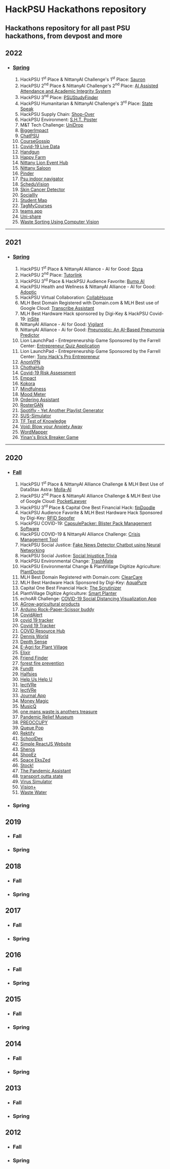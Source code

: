 # HackPSU Hackathons repository
Hackathons repository for all past PSU hackathons, from devpost and more
---

## 2022
- ### [Spring](https://hackpsu-spring-2022.devpost.com/)
    1. HackPSU 1<sup>st</sup> Place & NittanyAI Challenge's 1<sup>st</sup> Place: [Sauron](https://devpost.com/software/sauron-ke72by)
    2. HackPSU 2<sup>nd</sup> Place & NittanyAI Challenge's 2<sup>nd</sup> Place: [AI Assisted Attendance and Academic Integrity System](https://devpost.com/software/a-i-assisted-attendance-and-academic-integrity-system)
    3. HackPSU 3<sup>nd</sup> Place: [PSUStudyFinder](https://devpost.com/software/psustudyfinder)
    4. HackPSU Humanitarian & NittanyAI Challenge's 3<sup>rd</sup> Place: [State Speak](https://devpost.com/software/state-speak)
    5. HackPSU Supply Chain: [Shop-Over](https://devpost.com/software/shop-over)
    6. HackPSU Environment: [S.H.T. Poster](https://devpost.com/software/s-h-t-poster)
    7. M&T Tech Challenge: [UniDrop](https://devpost.com/software/unidrop)
    8. [BiggerImpact](https://devpost.com/software/biggerimpact)
    9. [ChatPSU](https://devpost.com/software/chatpsu)
    10. [CourseGossip](https://devpost.com/software/speeducation)
    11. [Covid-19 Live Data](https://devpost.com/software/covid-19-live-data)
    12. [Handgun](https://devpost.com/software/handgun)
    13. [Happy Farm](https://devpost.com/software/project-t62wkbhsem5x)
    14. [Nittany Lion Event Hub](https://devpost.com/software/event-planner-8plwji)
    15. [Nittany Saloon](https://devpost.com/software/nittany-saloon)
    16. [Pinder](https://devpost.com/software/pinder-uyr43l)
    17. [Psu indoor navigator](https://devpost.com/software/psu-indoor-navigation)
    18. [ScheduVision](https://devpost.com/software/scheduvision)
    19. [Skin Cancer Detector](https://devpost.com/software/skin-cancer-detector-uv1k6y)
    20. [Sociallly](https://devpost.com/software/sociallly)
    21. [Student Map](https://devpost.com/software/student-map)
    22. [TagMyCourses](https://devpost.com/software/tagmycourses)
    23. [teams app](https://devpost.com/software/underscore-l7jxi3)
    24. [Uni-share](https://devpost.com/software/uni-share)
    25. [Waste Sorting Using Computer Vision](https://devpost.com/software/waste-sorting-using-computer-vision)

---

## 2021
- ### [Spring](https://hackpsu-spring-2021.devpost.com/)
    1. HackPSU 1<sup>st</sup> Place & NittanyAI Alliance - AI for Good: [Styra](https://devpost.com/software/styra)
    2. HackPSU 2<sup>nd</sup> Place: [Tutorlink](https://devpost.com/software/tutrolink)
    3. HackPSU 3<sup>rd</sup> Place & HackPSU Audience Favorite: [Bump AI](https://devpost.com/software/bump-ai-qoui9h)
    4. HackPSU Health and Wellness & NittanyAI Alliance - AI for Good: [Adoptic](https://devpost.com/software/adoptic)
    5. HackPSU Virtual Collaboration: [CollabHouse](https://devpost.com/software/collabhouse)
    6. MLH Best Domain Registered with Domain.com & MLH Best use of Google Cloud: [Transcribe Assistant](https://devpost.com/software/transcribe-assistant)
    7. MLH Best Hardware Hack sponsored by Digi-Key & HackPSU Covid-19: [inSite](https://devpost.com/software/insite-g7xpt1)
    8. NittanyAI Alliance - AI for Good: [Vigilant](https://devpost.com/software/vigilant-nc6iks)
    9. NittanyAI Alliance - Ai for Good: [Pneunostic: An AI-Based Pneumonia Predictor](https://devpost.com/software/pneunostic)
    10. Lion LaunchPad - Entrepreneurship Game Sponsored by the Farrell Center: [Entrepreneur Quiz Application](https://devpost.com/software/entrepreneur-quiz-application)
    11. Lion LaunchPad - Entrepreneurship Game Sponsored by the Farrell Center: [Tony Hack's Pro Entrepreneur](https://devpost.com/software/tony-hack-s-pro-entrepreneur)
    12. [AnonVPN](https://devpost.com/software/anonvpn)
    13. [ChothaHub](https://devpost.com/software/chothahub)
    14. [Covid-19 Risk Assessment](https://devpost.com/software/covid-19-risk-assesment-k0xcm6)
    15. [Empact](https://devpost.com/software/empact-a4jl69)
    16. [Kokora](https://devpost.com/software/kokora)
    17. [Mindfulness](https://devpost.com/software/mindfulness-b7wcrg)
    18. [Mood Meter](https://devpost.com/software/mood-meter-z9jbln)
    19. [Ordering Assistant](https://devpost.com/software/ordering-assistant)
    20. [RosterGAN](https://devpost.com/software/rostergan)
    21. [Spotifly - Yet Another Playlist Generator](https://devpost.com/software/yet-another-playlist-generator)
    22. [SUS-Simulator](https://devpost.com/software/sus-simulator)
    23. [TF Test of Knowledge](https://devpost.com/software/tf-test-of-knowledge)
    24. [Void: Blow your Anxiety Away](https://devpost.com/software/void-blow-your-anxiety-away)
    25. [WordMapper](https://devpost.com/software/wordmapper)
    26. [Yinan's Brick Breaker Game](https://devpost.com/software/yinan-s-brick-breaker-game)

---

## 2020
- ### [Fall](https://hackpsu-fall-2020.devpost.com/)
    1. HackPSU 1<sup>st</sup> Place & NittanyAI Alliance Challenge & MLH Best Use of DataStax Astra: [Molla-AI](https://devpost.com/software/molla-ai)
    2. HackPSU 2<sup>nd</sup> Place & NittanyAI Alliance Challenge & MLH Best Use of Google Cloud: [PocketLawyer](https://devpost.com/software/pocket-lawyer)
    3. HackPSU 3<sup>rd</sup> Place & Capital One Best Financial Hack: [finDoodle](https://devpost.com/software/findoodle)
    4. HackPSU Audience Favorite & MLH Best Hardware Hack Sponsored by Digi-Key: [RFID Spoofer](https://devpost.com/software/rfid-spoofer)
    5. HackPSU COVID-19: [CapsulePacker: Blister Pack Management Software](https://devpost.com/software/pharmacy-blister-pack)
    6. HackPSU COVID-19 & NittanyAI Alliance Challenge: [Crisis Management Tool](https://devpost.com/software/medchain-response-crisis-management-tool)
    7. HackPSU Social Justice: [Fake News Detector Chatbot using Neural Networking](https://devpost.com/software/fake-new-detector-chatbot-using-neural-networking)
    8. HackPSU Social Justice: [Social Injustice Trivia](https://devpost.com/software/gitdubs)
    9. HackPSU Environmental Change: [TrashMate](https://devpost.com/software/trashmate-z27ob1)
    10. HackPSU Environmental Change & PlantVillage Digitize Agriculture: [PlantDoctor](https://devpost.com/software/plantvillage)
    11. MLH Best Domain Registered with Domain.com: [ClearCare](https://devpost.com/software/clearcare)
    12. MLH Best Hardware Hack Sponsored by Digi-Key: [AquaPure](https://devpost.com/software/aquapure-hstrxy)
    13. Capital One Best Financial Hack: [The Scrutinizer](https://devpost.com/software/drtge)
    14. PlantVillage Digitize Agriculture: [Smart Planter](https://devpost.com/software/smart-planter)
    15. echoAR Challenge: [COVID-19 Social Distancing Visualization App](https://devpost.com/software/covid-19-social-distancing-visualization-app)
    16. [AGrow-agricultural products](https://devpost.com/software/agrow-agricultural-products)
    17. [Arduino Rock-Paper-Scissor buddy](https://devpost.com/software/arduino-rock-paper-scissor-buddy)
    18. [CovidAlert](https://devpost.com/software/covidalert)
    19. [covid 19 tracker](https://devpost.com/software/covid-19-tracker-e2b0ga)
    20. [Covid 19 Tracker](https://devpost.com/software/covid-19-tracker-j4hgy0)
    21. [COVID Resource Hub](https://devpost.com/software/covid-resource-hub)
    22. [Dennis World](https://devpost.com/software/5guys)
    23. [Depth Sense](https://devpost.com/software/depth-sense)
    24. [E-Agri for Plant Village](https://devpost.com/software/plant-village-x26qba)
    25. [Elixir](https://devpost.com/software/elixir-qnbu8o)
    26. [Friend Finder](https://devpost.com/software/friend-finder-lbdq1s)
    27. [forest fire prevention](https://devpost.com/software/forest-fire-prevention)
    28. [FundIt](https://devpost.com/software/fundit-lop67k)
    29. [Halfsies](https://devpost.com/software/halfsies-yvog3m)
    30. [Help Us Help U](https://devpost.com/software/help-us-help-u)
    31. [lectVRe](https://devpost.com/software/lectvre-fhwx20)
    32. [lectVRe](https://devpost.com/software/inspiquote)
    33. [Journal App](https://devpost.com/software/journal-app)
    34. [Money Magic](https://devpost.com/software/money-magic)
    35. [MusicQ](https://devpost.com/software/musicq)
    36. [one mans waste is anothers treasure](https://devpost.com/software/trashuber)
    37. [Pandemic Relief Museum](https://devpost.com/software/pandemic-art-museum)
    38. [PREOCCUPY](https://devpost.com/software/covid-19-app-4981kv)
    39. [Queue Pop](https://devpost.com/software/queue-pop)
    40. [Rektify](https://devpost.com/software/rektify-vfotug)
    41. [SchoolDex](https://devpost.com/software/schooldex)
    42. [Simple ReactJS Website](https://devpost.com/software/simple-reactjs-website)
    43. [Sheros](https://devpost.com/software/sheros)
    44. [ShopEz](https://devpost.com/software/shopez-98donh)
    45. [Space EksZed](https://devpost.com/software/space-ekszed)
    46. [Stock!](https://devpost.com/software/stock)
    47. [The Pandemic Assistant](https://devpost.com/software/the-pandemic-assistant)
    48. [transport outta state](https://devpost.com/software/transport-outta-state)
    49. [Virus Simulator](https://devpost.com/software/virus-simulator)
    50. [Vision+](https://devpost.com/software/vision-yim6w4)
    51. [Waste Water](https://devpost.com/software/water-waste)

- ### Spring


## 2019
- ### Fall

- ### Spring


## 2018
- ### Fall

- ### Spring


## 2017
- ### Fall

- ### Spring


## 2016
- ### Fall

- ### Spring


## 2015
- ### Fall

- ### Spring


## 2014
- ### Fall

- ### Spring


## 2013
- ### Fall

- ### Spring


## 2012
- ### Fall

- ### Spring
